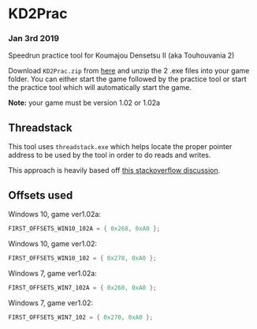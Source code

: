# KD2Prac
### Jan 3rd 2019
Speedrun practice tool for Koumajou Densetsu II (aka Touhouvania 2)

Download `KD2Prac.zip` from [here](https://github.com/shadax1/KD2Prac/releases) and unzip the 2 .exe files into your game folder. You can either start the game followed by the practice tool or start the practice tool which will automatically start the game.

**Note:** your game must be version 1.02 or 1.02a

## Threadstack
This tool uses `threadstack.exe` which helps locate the proper pointer address to be used by the tool in order to do reads and writes.

This approach is heavily based off [this stackoverflow discussion](https://stackoverflow.com/questions/28620186/using-pointers-found-in-cheat-engine-in-c-sharp).

## Offsets used
Windows 10, game ver1.02a:
```csharp
FIRST_OFFSETS_WIN10_102A = { 0x268, 0xA0 };
```
Windows 10, game ver1.02:
```csharp
FIRST_OFFSETS_WIN10_102 = { 0x278, 0xA0 };
```
Windows 7, game ver1.02a:
```csharp
FIRST_OFFSETS_WIN7_102A = { 0x260, 0xA0 };
```
Windows 7, game ver1.02:
```csharp
FIRST_OFFSETS_WIN7_102 = { 0x270, 0xA0 };
```
